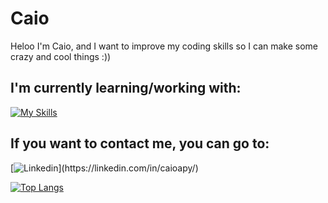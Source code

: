 # Caio
Heloo I'm Caio, and I want to improve my coding skills so I can make some crazy and cool things :))

##  I'm currently learning/working with:
[![My Skills](https://skillicons.dev/icons?i=java,py,cpp,js,ps,ai)](https://skillicons.dev)

##  If you want to contact me, you can go to:
[![Linkedin](https://skillicons.dev/icons?i=linkedin,)](https://linkedin.com/in/caioapy/)

[![Top Langs](https://github-readme-stats.vercel.app/api/top-langs/?username=CaioaPy&layout=compact&theme=date_night)](https://github.com/anuraghazra/github-readme-stats)
